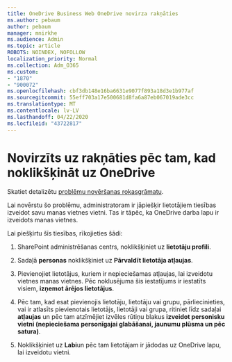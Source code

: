 ```yaml
---
title: OneDrive Business Web OneDrive novirza rakņāties
ms.author: pebaum
author: pebaum
manager: mnirkhe
ms.audience: Admin
ms.topic: article
ROBOTS: NOINDEX, NOFOLLOW
localization_priority: Normal
ms.collection: Adm_O365
ms.custom:
- "1870"
- "900072"
ms.openlocfilehash: cbf3db148e16ba6631e9077f893a18d3e1b977af
ms.sourcegitcommit: 55eff703a17e500681d8fa6a87eb067019ade3cc
ms.translationtype: MT
ms.contentlocale: lv-LV
ms.lasthandoff: 04/22/2020
ms.locfileid: "43722817"
---
```

# <a name="redirected-to-delve-after-you-click-onedrive"></a>Novirzīts uz rakņāties pēc tam, kad noklikšķināt uz OneDrive

Skatiet detalizētu [problēmu novēršanas rokasgrāmatu](https://docs.microsoft.com/sharepoint/support/sites/troubleshooting-guide-for-sites-stopped-at-provisioning).

Lai novērstu šo problēmu, administratoram ir jāpiešķir lietotājiem tiesības izveidot savu manas vietnes vietni. Tas ir tāpēc, ka OneDrive darba lapu ir izveidots manas vietnes.

Lai piešķirtu šīs tiesības, rīkojieties šādi:

1. SharePoint administrēšanas centrs, noklikšķiniet uz **lietotāju profili**.

2. Sadaļā **personas** noklikšķiniet uz **Pārvaldīt lietotāja atļaujas**.

3. Pievienojiet lietotājus, kuriem ir nepieciešamas atļaujas, lai izveidotu vietnes manas vietnes. Pēc noklusējuma šis iestatījums ir iestatīts visiem, **izņemot ārējos lietotājus**.

4. Pēc tam, kad esat pievienojis lietotāju, lietotāju vai grupu, pārliecinieties, vai ir atlasīts pievienotais lietotājs, lietotāji vai grupa, ritiniet līdz sadaļai **atļaujas** un pēc tam atzīmējiet izvēles rūtiņu blakus **izveidot personisku vietni (nepieciešama personīgajai glabāšanai, jaunumu plūsma un pēc satura)**.

5. Noklikšķiniet uz **Labi**un pēc tam lietotājam ir jādodas uz OneDrive lapu, lai izveidotu vietni.
